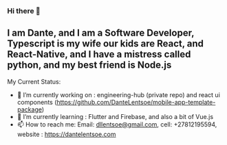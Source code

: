### Hi there 👋

## I am Dante, and I am a Software Developer, Typescript is my wife our kids are React, and React-Native, and I have a mistress called python, and my best friend is Node.js

My Current Status:

- 🔭 I’m currently working on : engineering-hub (private repo) and react ui components (https://github.com/DanteLentsoe/mobile-app-template-package)
- 🌱 I’m currently learning : Flutter and Firebase, and also a bit of Vue.js
- 📫 How to reach me: Email: dllentsoe@gmail.com, cell: +27812195594, website : https://dantelentsoe.com


<!-- [![Dante Lentsoe's Github States](https://github-readme-stats.vercel.app/api?username=machadop1407&show_icons=true&theme=dracula)](https://github.com/dantelentsoe/github-readme-stats) -->
